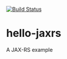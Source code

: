 [![Build Status](https://travis-ci.com/iubar/hello-jaxrs.svg?token=xB4nbixnc7Hx8FEPK5Ai&branch=main)](https://travis-ci.com/iubar/hello-jaxrs)

# hello-jaxrs
A JAX-RS example
